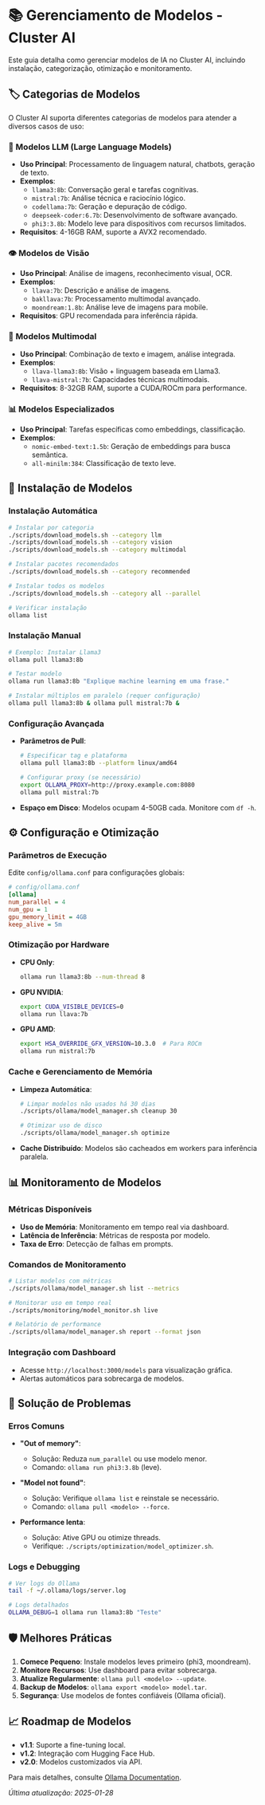 # 📚 Gerenciamento de Modelos - Cluster AI

Este guia detalha como gerenciar modelos de IA no Cluster AI, incluindo instalação, categorização, otimização e monitoramento.

## 🏷️ Categorias de Modelos

O Cluster AI suporta diferentes categorias de modelos para atender a diversos casos de uso:

### 🤖 Modelos LLM (Large Language Models)
- **Uso Principal**: Processamento de linguagem natural, chatbots, geração de texto.
- **Exemplos**:
  - `llama3:8b`: Conversação geral e tarefas cognitivas.
  - `mistral:7b`: Análise técnica e raciocínio lógico.
  - `codellama:7b`: Geração e depuração de código.
  - `deepseek-coder:6.7b`: Desenvolvimento de software avançado.
  - `phi3:3.8b`: Modelo leve para dispositivos com recursos limitados.
- **Requisitos**: 4-16GB RAM, suporte a AVX2 recomendado.

### 👁️ Modelos de Visão
- **Uso Principal**: Análise de imagens, reconhecimento visual, OCR.
- **Exemplos**:
  - `llava:7b`: Descrição e análise de imagens.
  - `bakllava:7b`: Processamento multimodal avançado.
  - `moondream:1.8b`: Análise leve de imagens para mobile.
- **Requisitos**: GPU recomendada para inferência rápida.

### 🔄 Modelos Multimodal
- **Uso Principal**: Combinação de texto e imagem, análise integrada.
- **Exemplos**:
  - `llava-llama3:8b`: Visão + linguagem baseada em Llama3.
  - `llava-mistral:7b`: Capacidades técnicas multimodais.
- **Requisitos**: 8-32GB RAM, suporte a CUDA/ROCm para performance.

### 📊 Modelos Especializados
- **Uso Principal**: Tarefas específicas como embeddings, classificação.
- **Exemplos**:
  - `nomic-embed-text:1.5b`: Geração de embeddings para busca semântica.
  - `all-minilm:384`: Classificação de texto leve.

## 🚀 Instalação de Modelos

### Instalação Automática
```bash
# Instalar por categoria
./scripts/download_models.sh --category llm
./scripts/download_models.sh --category vision
./scripts/download_models.sh --category multimodal

# Instalar pacotes recomendados
./scripts/download_models.sh --category recommended

# Instalar todos os modelos
./scripts/download_models.sh --category all --parallel

# Verificar instalação
ollama list
```

### Instalação Manual
```bash
# Exemplo: Instalar Llama3
ollama pull llama3:8b

# Testar modelo
ollama run llama3:8b "Explique machine learning em uma frase."

# Instalar múltiplos em paralelo (requer configuração)
ollama pull llama3:8b & ollama pull mistral:7b &
```

### Configuração Avançada
- **Parâmetros de Pull**:
  ```bash
  # Especificar tag e plataforma
  ollama pull llama3:8b --platform linux/amd64
  
  # Configurar proxy (se necessário)
  export OLLAMA_PROXY=http://proxy.example.com:8080
  ollama pull mistral:7b
  ```
- **Espaço em Disco**: Modelos ocupam 4-50GB cada. Monitore com `df -h`.

## ⚙️ Configuração e Otimização

### Parâmetros de Execução
Edite `config/ollama.conf` para configurações globais:
```ini
# config/ollama.conf
[ollama]
num_parallel = 4
num_gpu = 1
gpu_memory_limit = 4GB
keep_alive = 5m
```

### Otimização por Hardware
- **CPU Only**:
  ```bash
  ollama run llama3:8b --num-thread 8
  ```
- **GPU NVIDIA**:
  ```bash
  export CUDA_VISIBLE_DEVICES=0
  ollama run llava:7b
  ```
- **GPU AMD**:
  ```bash
  export HSA_OVERRIDE_GFX_VERSION=10.3.0  # Para ROCm
  ollama run mistral:7b
  ```

### Cache e Gerenciamento de Memória
- **Limpeza Automática**:
  ```bash
  # Limpar modelos não usados há 30 dias
  ./scripts/ollama/model_manager.sh cleanup 30
  
  # Otimizar uso de disco
  ./scripts/ollama/model_manager.sh optimize
  ```
- **Cache Distribuído**: Modelos são cacheados em workers para inferência paralela.

## 📊 Monitoramento de Modelos

### Métricas Disponíveis
- **Uso de Memória**: Monitoramento em tempo real via dashboard.
- **Latência de Inferência**: Métricas de resposta por modelo.
- **Taxa de Erro**: Detecção de falhas em prompts.

### Comandos de Monitoramento
```bash
# Listar modelos com métricas
./scripts/ollama/model_manager.sh list --metrics

# Monitorar uso em tempo real
./scripts/monitoring/model_monitor.sh live

# Relatório de performance
./scripts/ollama/model_manager.sh report --format json
```

### Integração com Dashboard
- Acesse `http://localhost:3000/models` para visualização gráfica.
- Alertas automáticos para sobrecarga de modelos.

## 🔧 Solução de Problemas

### Erros Comuns
- **"Out of memory"**:
  - Solução: Reduza `num_parallel` ou use modelo menor.
  - Comando: `ollama run phi3:3.8b` (leve).

- **"Model not found"**:
  - Solução: Verifique `ollama list` e reinstale se necessário.
  - Comando: `ollama pull <modelo> --force`.

- **Performance lenta**:
  - Solução: Ative GPU ou otimize threads.
  - Verifique: `./scripts/optimization/model_optimizer.sh`.

### Logs e Debugging
```bash
# Ver logs do Ollama
tail -f ~/.ollama/logs/server.log

# Logs detalhados
OLLAMA_DEBUG=1 ollama run llama3:8b "Teste"
```

## 🛡️ Melhores Práticas

1. **Comece Pequeno**: Instale modelos leves primeiro (phi3, moondream).
2. **Monitore Recursos**: Use dashboard para evitar sobrecarga.
3. **Atualize Regularmente**: `ollama pull <modelo> --update`.
4. **Backup de Modelos**: `ollama export <modelo> model.tar`.
5. **Segurança**: Use modelos de fontes confiáveis (Ollama oficial).

## 📈 Roadmap de Modelos

- **v1.1**: Suporte a fine-tuning local.
- **v1.2**: Integração com Hugging Face Hub.
- **v2.0**: Modelos customizados via API.

Para mais detalhes, consulte [Ollama Documentation](https://ollama.ai/docs).

*Última atualização: 2025-01-28*
